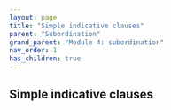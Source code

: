 ```yaml
---
layout: page
title: "Simple indicative clauses"
parent: "Subordination"
grand_parent: "Module 4: subordination"
nav_order: 1
has_children: true
---
```


## Simple indicative clauses
